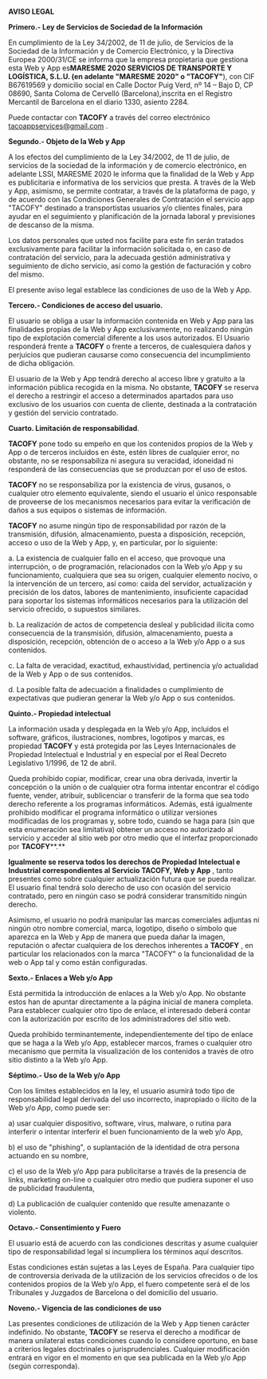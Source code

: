 **AVISO LEGAL**

**Primero.- Ley de Servicios de Sociedad de la Información**

En cumplimiento de la Ley 34/2002, de 11 de julio, de Servicios de la Sociedad de la Información y de Comercio Electrónico, y la Directiva Europea 2000/31/CE se informa que la empresa propietaria que gestiona esta Web y App es**MARESME 2020 SERVICIOS DE TRANSPORTE Y LOGÍSTICA, S.L.U. (en adelante &quot;MARESME 2020&quot; o &quot;TACOFY&quot;**), con CIF B67619569 y domicilio social en Calle Doctor Puig Verd, nº 14 – Bajo D, CP 08690, Santa Coloma de Cervelló (Barcelona),inscrita en el Registro Mercantil de Barcelona en el diario 1330, asiento 2284.

Puede contactar con **TACOFY** a través del correo electrónico [tacoappservices@gmail.com](mailto:tacoappservices@gmail.com) .

**Segundo.- Objeto de la Web y App**

A los efectos del cumplimiento de la Ley 34/2002, de 11 de julio, de servicios de la sociedad de la información y de comercio electrónico, en adelante LSSI, MARESME 2020 le informa que la finalidad de la Web y App es publicitaria e informativa de los servicios que presta. A través de la Web y App, asimismo, se permite contratar, a través de la plataforma de pago, y de acuerdo con las Condiciones Generales de Contratación el servicio app &quot;TACOFY&quot; destinado a transportistas usuarios y/o clientes finales, para ayudar en el seguimiento y planificación de la jornada laboral y previsiones de descanso de la misma.

Los datos personales que usted nos facilite para este fin serán tratados exclusivamente para facilitar la información solicitada o, en caso de contratación del servicio, para la adecuada gestión administrativa y seguimiento de dicho servicio, así como la gestión de facturación y cobro del mismo.

El presente aviso legal establece las condiciones de uso de la Web y App.

**Tercero.- Condiciones de acceso del usuario.**

El usuario se obliga a usar la información contenida en Web y App para las finalidades propias de la Web y App exclusivamente, no realizando ningún tipo de explotación comercial diferente a los usos autorizados. El Usuario responderá frente a **TACOFY** o frente a terceros, de cualesquiera daños y perjuicios que pudieran causarse como consecuencia del incumplimiento de dicha obligación.

El usuario de la Web y App tendrá derecho al acceso libre y gratuito a la información pública recogida en la misma. No obstante, **TACOFY** se reserva el derecho a restringir el acceso a determinados apartados para uso exclusivo de los usuarios con cuenta de cliente, destinada a la contratación y gestión del servicio contratado.

**Cuarto. Limitación de responsabilidad**.

**TACOFY** pone todo su empeño en que los contenidos propios de la Web y App o de terceros incluidos en éste, estén libres de cualquier error, no obstante, no se responsabiliza ni asegura su veracidad, idoneidad ni responderá de las consecuencias que se produzcan por el uso de estos.

**TACOFY** no se responsabiliza por la existencia de virus, gusanos, o cualquier otro elemento equivalente, siendo el usuario el único responsable de proveerse de los mecanismos necesarios para evitar la verificación de daños a sus equipos o sistemas de información.

**TACOFY** no asume ningún tipo de responsabilidad por razón de la transmisión, difusión, almacenamiento, puesta a disposición, recepción, acceso o uso de la Web y App, y, en particular, por lo siguiente:

a.    La existencia de cualquier fallo en el acceso, que provoque una interrupción, o de programación, relacionados con la Web y/o App y su funcionamiento, cualquiera que sea su origen, cualquier elemento nocivo, o la intervención de un tercero, así como: caída del servidor, actualización y precisión de los datos, labores de mantenimiento, insuficiente capacidad para soportar los sistemas informáticos necesarios para la utilización del servicio ofrecido, o supuestos similares.

b.    La realización de actos de competencia desleal y publicidad ilícita como consecuencia de la transmisión, difusión, almacenamiento, puesta a disposición, recepción, obtención de o acceso a la Web y/o App o a sus contenidos.

c.    La falta de veracidad, exactitud, exhaustividad, pertinencia y/o actualidad de la Web y App o de sus contenidos.

d.    La posible falta de adecuación a finalidades o cumplimiento de expectativas que pudieran generar la Web y/o App o sus contenidos.

**Quinto.- Propiedad intelectual**

La información usada y desplegada en la Web y/o App, incluidos el software, gráficos, ilustraciones, nombres, logotipos y marcas, es propiedad **TACOFY** y está protegida por las Leyes Internacionales de Propiedad Intelectual e Industrial y en especial por el Real Decreto Legislativo 1/1996, de 12 de abril.

Queda prohibido copiar, modificar, crear una obra derivada, invertir la concepción o la unión o de cualquier otra forma intentar encontrar el código fuente, vender, atribuir, sublicenciar o transferir de la forma que sea todo derecho referente a los programas informáticos. Además, está igualmente prohibido modificar el programa informático o utilizar versiones modificadas de los programas y, sobre todo, cuando se haga para (sin que esta enumeración sea limitativa) obtener un acceso no autorizado al servicio y acceder al sitio web por otro medio que el interfaz proporcionado por **TACOFY****.**

**Igualmente se reserva todos los derechos de Propiedad Intelectual e Industrial correspondientes al Servicio TACOFY, Web y App** , tanto presentes como sobre cualquier actualización futura que se pueda realizar. El usuario final tendrá solo derecho de uso con ocasión del servicio contratado, pero en ningún caso se podrá considerar transmitido ningún derecho.

Asimismo, el usuario no podrá manipular las marcas comerciales adjuntas ni ningún otro nombre comercial, marca, logotipo, diseño o símbolo que aparezca en la Web y App de manera que pueda dañar la imagen, reputación o afectar cualquiera de los derechos inherentes a **TACOFY** , en particular los relacionados con la marca &quot;TACOFY&quot; o la funcionalidad de la web o App tal y como están configuradas.

**Sexto.- Enlaces a Web y/o App**

Está permitida la introducción de enlaces a la Web y/o App. No obstante estos han de apuntar directamente a la página inicial de manera completa. Para establecer cualquier otro tipo de enlace, el interesado deberá contar con la autorización por escrito de los administradores del sitio web.

Queda prohibido terminantemente, independientemente del tipo de enlace que se haga a la Web y/o App, establecer marcos, frames o cualquier otro mecanismo que permita la visualización de los contenidos a través de otro sitio distinto a la Web y/o App.

**Séptimo.- Uso de la Web y/o App**

Con los límites establecidos en la ley, el usuario asumirá todo tipo de responsabilidad legal derivada del uso incorrecto, inapropiado o ilícito de la Web y/o App, como puede ser:

a) usar cualquier dispositivo, software, virus, malware, o rutina para interferir o intentar interferir el buen funcionamiento de la web y/o App,

b) el uso de &quot;phishing&quot;, o suplantación de la identidad de otra persona actuando en su nombre,

c) el uso de la Web y/o App para publicitarse a través de la presencia de links, marketing on-line o cualquier otro medio que pudiera suponer el uso de publicidad fraudulenta,

d) La publicación de cualquier contenido que resulte amenazante o violento.

**Octavo.- Consentimiento y Fuero**

El usuario está de acuerdo con las condiciones descritas y asume cualquier tipo de responsabilidad legal si incumpliera los términos aquí descritos.

Estas condiciones están sujetas a las Leyes de España. Para cualquier tipo de controversia derivada de la utilización de los servicios ofrecidos o de los contenidos propios de la Web y/o App, el fuero competente será el de los Tribunales y Juzgados de Barcelona o del domicilio del usuario.

**Noveno.- Vigencia de las condiciones de uso**

Las presentes condiciones de utilización de la Web y App tienen carácter indefinido.
 No obstante, **TACOFY** se reserva el derecho a modificar de manera unilateral estas condiciones cuando lo considere oportuno, en base a criterios legales doctrinales o jurisprudenciales. Cualquier modificación entrará en vigor en el momento en que sea publicada en la Web y/o App (según corresponda).